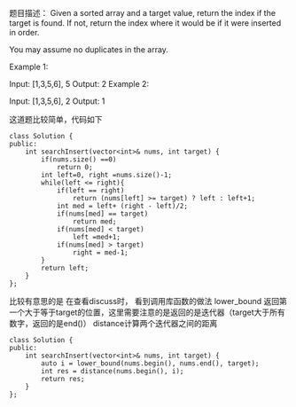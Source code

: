 题目描述：
Given a sorted array and a target value, return the index if the target is found. If not, return the index where it would be if it were inserted in order.

You may assume no duplicates in the array.

Example 1:

Input: [1,3,5,6], 5
Output: 2
Example 2:

Input: [1,3,5,6], 2
Output: 1

这道题比较简单，代码如下
```
class Solution {
public:
    int searchInsert(vector<int>& nums, int target) {
        if(nums.size() ==0)
            return 0;
        int left=0, right =nums.size()-1;
        while(left <= right){
            if(left == right)
                return (nums[left] >= target) ? left : left+1;
            int med = left+ (right - left)/2;
            if(nums[med] == target)
                return med;
            if(nums[med] < target)
                left =med+1;
            if(nums[med] > target)
                right = med-1;
        }
        return left;
    }
};
```
比较有意思的是 在查看discuss时， 看到调用库函数的做法
lower_bound 返回第一个大于等于target的位置，这里需要注意的是返回的是迭代器（target大于所有数字，返回的是end()）
distance计算两个迭代器之间的距离
```
class Solution {
public:
    int searchInsert(vector<int>& nums, int target) {
        auto i = lower_bound(nums.begin(), nums.end(), target);
        int res = distance(nums.begin(), i);
        return res;
    }
};
```
